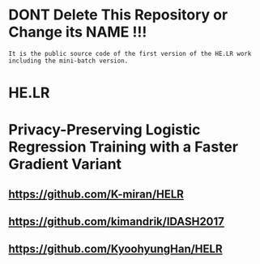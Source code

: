 # DONT Delete This Repository or Change its NAME !!!
    It is the public source code of the first version of the HE.LR work including the mini-batch version.


# HE.LR
# Privacy-Preserving Logistic Regression Training with a Faster Gradient Variant
## https://github.com/K-miran/HELR
## https://github.com/kimandrik/IDASH2017
## https://github.com/KyoohyungHan/HELR
